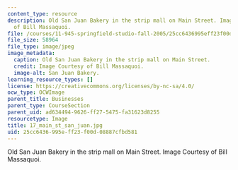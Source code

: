 ```yaml
---
content_type: resource
description: Old San Juan Bakery in the strip mall on Main Street. Image Courtesy
  of Bill Massaquoi.
file: /courses/11-945-springfield-studio-fall-2005/25cc6436995eff23f00d08887cfbd581_17_main_st_san_juan.jpg
file_size: 58964
file_type: image/jpeg
image_metadata:
  caption: Old San Juan Bakery in the strip mall on Main Street.
  credit: Image Courtesy of Bill Massaquoi.
  image-alt: San Juan Bakery.
learning_resource_types: []
license: https://creativecommons.org/licenses/by-nc-sa/4.0/
ocw_type: OCWImage
parent_title: Businesses
parent_type: CourseSection
parent_uid: ad634494-9626-ff27-5475-fa31623d8255
resourcetype: Image
title: 17_main_st_san_juan.jpg
uid: 25cc6436-995e-ff23-f00d-08887cfbd581
---
```

Old San Juan Bakery in the strip mall on Main Street. Image Courtesy of Bill Massaquoi.